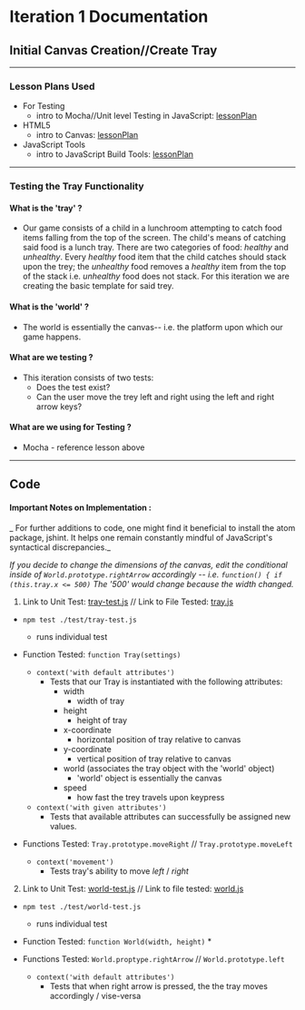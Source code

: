 # Iteration 1 Documentation
## Initial Canvas Creation//Create Tray

----
### Lesson Plans Used
  * For Testing
    * intro to Mocha//Unit level Testing in JavaScript: [lessonPlan](https://github.com/turingschool-examples/gametime-testing-journey/)
  * HTML5
    * intro to Canvas: [lessonPlan](https://github.com/mdn/advanced-js-fundamentals-ck/blob/gh-pages/tutorials/03-object-oriented-javascript/03-canvas-and-object-oriented-javascript.md)
  * JavaScript Tools
    * intro to JavaScript Build Tools: [lessonPlan](https://github.com/turingschool/lesson_plans/blob/master/ruby_04-apis_and_scalability/javascript-build-tools.markdown)
-----
### Testing the Tray Functionality

#### What is the 'tray' ?
* Our game consists of a child in a lunchroom attempting to catch food items falling from the top of the screen.  The child's means of catching said food is a lunch tray.  There are two categories of food: _healthy_ and _unhealthy_.  Every _healthy_ food item that the child catches should stack upon the trey; the _unhealthy_ food removes a _healthy_ item from the top of the stack i.e. _unhealthy_ food does not stack.  For this iteration we are creating the basic template for said trey.

#### What is the 'world' ?
* The world is essentially the canvas-- i.e. the platform upon which our game happens.

#### What are we testing ?
* This iteration consists of two tests:
  * Does the test exist?
  * Can the user move the trey left and right using the left and right arrow keys?

#### What are we using for Testing ?
* Mocha - reference lesson above

----
## Code
#### Important Notes on Implementation :
_ For further additions to code, one might find it beneficial to install the atom package, jshint. It helps one remain constantly mindful of JavaScript's syntactical discrepancies._

_If you decide to change the dimensions of the canvas, edit the conditional inside of ` World.prototype.rightArrow ` accordingly -- i.e.  `function() { if (this.tray.x <= 500)` The '500' would change because the width changed._

1. Link to Unit Test: [tray-test.js](https://github.com/chompasina/gametime/blob/master/test/tray-test.js) // Link to File Tested: [tray.js](https://github.com/chompasina/gametime/blob/master/lib/tray.js)

  * `npm test ./test/tray-test.js`
    * runs individual test

  * Function Tested: `function Tray(settings)`
    * `context('with default attributes')`
      * Tests that our Tray is instantiated with the following attributes:
        * width
          * width of tray
        * height
          * height of tray
        * x-coordinate
          * horizontal position of tray relative to canvas
        * y-coordinate
          * vertical position of tray relative to canvas
        * world (associates the tray object with the 'world' object)
          * 'world' object is essentially the canvas
        * speed
          * how fast the trey travels upon keypress
    * `context('with given attributes')`
      * Tests that available attributes can successfully be assigned new values.

  * Functions Tested: `Tray.prototype.moveRight` // `Tray.prototype.moveLeft`
    * `context('movement')`
      * Tests tray's ability to move _left_ / _right_

2. Link to Unit Test: [world-test.js](https://github.com/chompasina/gametime/blob/master/test/world-test.js) // Link to file tested: [world.js](https://github.com/chompasina/gametime/blob/master/lib/world.js)
  * `npm test ./test/world-test.js`
    * runs individual test

  * Function Tested: `function World(width, height)`
    *

  * Functions Tested: `World.proptype.rightArrow` // `World.prototype.left`
    * `context('with default attributes')`
      * Tests that when right arrow is pressed, the the tray moves accordingly / vise-versa
